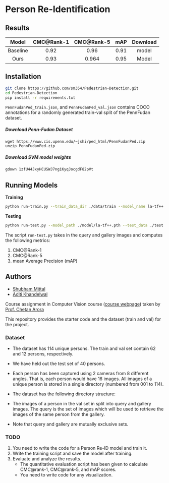 # Person Re-Identification

## Results

|  Model   | CMC@Rank-1 | CMC@Rank-5 | mAP  | Download |
| :------: | :--------: | :--------: | :--: | :------: |
| Baseline |    0.92    |    0.96    | 0.91 |  model   |
|   Ours   |    0.93    |   0.964    | 0.95 |  Model   |

## Installation

```bash
git clone https://github.com/sm354/Pedestrian-Detection.git
cd Pedestrian-Detection
pip install -r requirements.txt
```

`PennFudanPed_train.json`, and `PennFudanPed_val.json` contains COCO annotations for a randomly generated train-val split of the PennFudan dataset. 

##### Download Penn-Fudan Dataset

```
wget https://www.cis.upenn.edu/~jshi/ped_html/PennFudanPed.zip
unzip PennFudanPed.zip 
```

##### Download SVM model weights

```bash
gdown 1zfU44JxyHCUSWJ7ngiKyqJocgdF82pVt
```

## Running Models

**Training** 

```bash
python run-train.py --train_data_dir ./data/train --model_name la-tf++ --model_dir ./model --num_epochs 25
```

**Testing**

```bash
python run-test.py --model_path ./model/la-tf++.pth --test_data ./test
```

The script `run-test.py` takes in the query and gallery images and computes the following metrics:

1. CMC@Rank-1
2. CMC@Rank-5
3. mean Average Precision (mAP)

## Authors

- [Shubham Mittal](https://www.linkedin.com/in/shubham-mittal-6a8644165/)
- [Aditi Khandelwal](https://www.linkedin.com/in/aditi-khandelwal-991b1b19b/)

Course assignment in Computer Vision course ([course webpage](https://www.cse.iitd.ac.in/~chetan/teaching/col780-2020.html)) taken by [Prof. Chetan Arora](https://www.cse.iitd.ac.in/~chetan)




This repository provides the starter code and the dataset (train and val) for the project.

### Dataset
* The dataset has 114 unique persons. The train and val set contain 62 and 12 persons, respectively.
* We have held out the test set of 40 persons.
* Each person has been captured using 2 cameras from 8 different angles. That is, each person would have 16 images. All images of a unique person is stored in a single directory (numbered from 001 to 114).
* The dataset has the following directory structure:

* The images of a person in the val set in split into query and gallery images. The query is the set of images which will be used to retrieve the images of the same person from the gallery. 
* Note that query and gallery are mutually exclusive sets.

### TODO
1. You need to write the code for a Person Re-ID model and train it. 
2. Write the training script and save the model after training.
3. Evaluate and analyze the results. 
	* The quantitative evaluation script has been given to calculate CMC@rank-1, CMC@rank-5, and mAP scores. 
	* You need to write code for any visualization.

